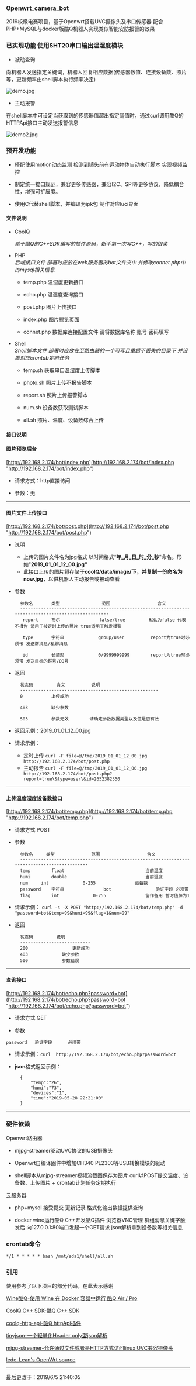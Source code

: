 ### Openwrt_camera_bot

2019校级电赛项目，基于Openwrt搭载UVC摄像头及串口传感器  配合PHP+MySQL与docker版酷Q机器人实现类似智能安防报警的效果


### 已实现功能 使用SHT20串口输出温湿度模块

- 被动查询

向机器人发送指定关键词，机器人回复相应数据(传感器数值、连接设备数、照片等，更新频率由shell脚本执行频率决定)
    
![demo.jpg](https://github.com/muzhiyun/Openwrt_camera_bot/blob/master/demo.jpg)

- 主动报警

在shell脚本中可设定当获取到的传感器值超出指定阈值时，通过curl调用酷Q的HTTPApi接口主动发送报警信息

![demo2.jpg](https://github.com/muzhiyun/Openwrt_camera_bot/blob/master/demo2.jpg)

### 预开发功能
		
- 搭配使用motion动态监测 检测到镜头前有运动物体自动执行脚本 实现视频监控   

- 制定统一接口规范，兼容更多传感器，兼容I2C、SPI等更多协议，降低耦合性，增强可扩展度。

- 使用C代替shell脚本，并编译为ipk包 制作对应luci界面 


#### 文件说明

- CoolQ

	*基于酷Q的C++SDK编写的插件源码，新手第一次写C++，写的很菜*

- PHP           
*后端接口文件 部署时应放在web服务器的bot文件夹中 并修改connet.php中的mysql相关信息*
    - temp.php	温湿度更新接口

    - echo.php	温湿度查询接口

    - post.php	图片上传接口

    - index.php	图片预览页面

    - connet.php 数据库连接配置文件 请将数据库名称 账号 密码填写

- Shell         
*Shell脚本文件 部署时应放在至路由器的一个可写且重启不丢失的目录下 并设置对应crontab定时任务*

	- temp.sh		获取串口温湿度上传脚本

	- photo.sh		照片上传不报告脚本

	- report.sh		照片上传报警脚本

	- num.sh		设备数获取测试脚本

	- all.sh		照片、温度、设备数综合上传

#### 接口说明


#### 图片预览后台 
[http://192.168.2.174/bot/index.php](http://192.168.2.174/bot/index.php "http://192.168.2.174/bot/index.php")

- 请求方式：http直接访问  

- 参数：无

---

#### 图片文件上传接口
[http://192.168.2.174/bot/post.php](http://192.168.2.174/bot/post.php "http://192.168.2.174/bot/post.php")  

- 说明	
	- 上传的图片文件名为jpg格式  以时间格式“**年\_月\_日\_时\_分\_秒**”命名。形如"**2019\_01\_01\_12\_00.jpg"** 	
	- 此接口上传的图片将存储于**coolQ/data/image/**下，并复制一份命名为**now.jpg**，以供机器人主动报告或被动查看  
	

- 参数	

		参数名 	  类型				范围					含义
		-----------------------------------------------------------------------------------------------------
		 report		布尔				 false/true			默认为false 代表不报告 适用于被定时上传的照片 true适用于触发报警
		
		 type 		字符串				group/user			report为true时必须带 发送群消息/私聊消息	
		
		 id			长整形				0/9999999999		report为true时必须带 发送目标的群号/QQ号
	

- 返回	


		状态码			含义			说明		
		-----------------------------------------------------
		0	 		上传成功	
		
		403	 		缺少参数
		
		503			参数无效 		请确定参数数据类型以及值是否有效


- 返回示例：2019\_01\_01\_12\_00.jpg
	
- 请求示例：
	- 定时上传 `curl -F file=@/tmp/2019_01_01_12_00.jpg http://192.168.2.174/bot/post.php`
	- 主动报告 `curl -F file=@/tmp/2019_01_01_12_00.jpg http://192.168.2.174/bot/post.php?report=true\&type=user\&id=2652382350`

 

---
#### 上传温度湿度设备数接口 
[http://192.168.2.174/bot/temp.php](http://192.168.2.174/bot/temp.php "http://192.168.2.174/bot/temp.php")

- 请求方式 POST

- 参数 	

		参数名		类型				范围					含义
		---------------------------------------------------------------------------------------------
		temp 		float								当前温度	
		humi		double								当前湿度
		num		int				0-255				设备数	
		password	字符串				  bot				  验证字段 必须带	
		flag		int				0-255				留作备用 暂时值恒为1
		
- 请求示例：    `curl -s -X POST "http://192.168.2.174/bot/temp.php" -d "password=bot&temp=99&humi=99&flag=1&num=99"`


- 返回	

		状态码			说明
		---------------------------
		200 				更新成功
		403				缺少参数
		500				参数错误

---
#### 查询接口

[http://192.168.2.174/bot/echo.php?password=bot](http://192.168.2.174/bot/echo.php?password=bot "http://192.168.2.174/bot/echo.php?password=bot")

- 请求方式 GET

- 参数	

`
	 password   验证字段      必须带   
`

- 请求示例：`curl  http://192.168.2.174/bot/echo.php?password=bot`


- **json**格式返回示例：

		{
			"temp":"26",
			"humi":"73",
			"devices":"1",
			"time":"2019-05-28 22:21:00"
		}
		


---

### 硬件依赖

Openwrt路由器 

- mjpg-streamer驱动UVC协议的USB摄像头

- Openwrt自编译固件中增加CH340 PL2303等USB转换模块的驱动
		
- shell脚本从mjpg-streamer视频流截图保存为图片 curl以POST提交温度、设备数、上传图片  + crontab计划任务定期执行  

云服务器  

- php+mysql 接受提交 更新记录 格式化输出数据提供查询 

- docker wine运行酷Q C++开发酷Q插件 浏览器VNC管理 群组消息关键字触发后 向127.0.0.1:80端口发起一个GET请求 json解析拿到设备数等相关信息




### crontab命令 

`
*/1 * * * * * bash /mnt/sda1/shell/all.sh
`

### 引用

使用参考了以下项目的部分代码，在此表示感谢

[Wine酷Q-使用 Wine 在 Docker 容器中运行 酷Q Air / Pro ](https://hub.docker.com/r/coolq/wine-coolq/)

[CoolQ C++ SDK-酷Q C++ SDK](https://github.com/richardchien/coolq-cpp-sdk)

[coolq-http-api-酷Q httpApi插件](https://github.com/richardchien/coolq-http-api)

[tinyjson-一个轻量化Header only型json解析](https://github.com/button-chen/tinyjson)

[mjpg-streamer-允许通过文件或者是HTTP方式访问linux UVC兼容摄像头](https://github.com/jacksonliam/mjpg-streamer)

[lede-Lean's OpenWrt source](https://github.com/coolsnowwolf/lede)

---
最后更改于：2019/6/5 21:40:05 
		